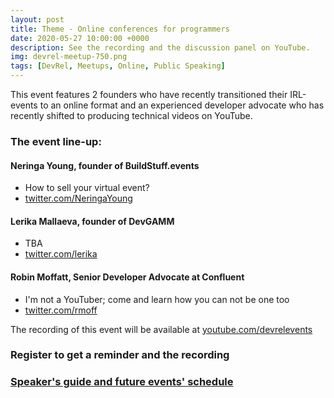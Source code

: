 ```yaml
---
layout: post
title: Theme - Online conferences for programmers
date: 2020-05-27 10:00:00 +0000
description: See the recording and the discussion panel on YouTube. 
img: devrel-meetup-750.png
tags: [DevRel, Meetups, Online, Public Speaking]
---
```


This event features 2 founders who have recently transitioned their IRL-events to an online format and an experienced developer advocate who has recently shifted to producing technical videos on YouTube.  

### The event line-up:
#### Neringa Young, founder of BuildStuff.events
* How to sell your virtual event?
* [twitter.com/NeringaYoung](https://twitter.com/NeringaYoung)

#### Lerika Mallaeva, founder of DevGAMM
* TBA
* [twitter.com/lerika](https://twitter.com/lerika)

#### Robin Moffatt, Senior Developer Advocate at Confluent
* I'm not a YouTuber; come and learn how you can not be one too
* [twitter.com/rmoff](https://twitter.com/rmoff)

The recording of this event will be available at [youtube.com/devrelevents](https://www.youtube.com/devrelevents)

### Register to get a reminder and the recording

<div id="eventbrite-widget-container-105540219638"></div>

<script src="https://www.eventbrite.com/static/widgets/eb_widgets.js"></script>

<script type="text/javascript">
    var exampleCallback = function() {
        console.log('Order complete!');
    };

    window.EBWidgets.createWidget({
        // Required
        widgetType: 'checkout',
        eventId: '105540219638',
        iframeContainerId: 'eventbrite-widget-container-105540219638',

        // Optional
        iframeContainerHeight: 425,  // Widget height in pixels. Defaults to a minimum of 425px if not provided
        onOrderComplete: exampleCallback  // Method called when an order has successfully completed
    });
</script>


### [Speaker's guide and future events' schedule](https://devrel.events/speakers-guide)